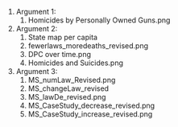 <ol>
<li>Argument 1:
<ol>
<li>Homicides by Personally Owned Guns.png
  </ol>
<li>Argument 2:
  <ol>
<li>State map per capita
<li>fewerlaws_moredeaths_revised.png
<li>DPC over time.png
<li>Homicides and Suicides.png
  </ol>
<li>Argument 3:
  <ol>
<li>MS_numLaw_Revised.png
<li>MS_changeLaw_revised
<li>MS_lawDe_revised.png
<li>MS_CaseStudy_decrease_revised.png
<li>MS_CaseStudy_increase_revised.png
  </ol>
</ol>
